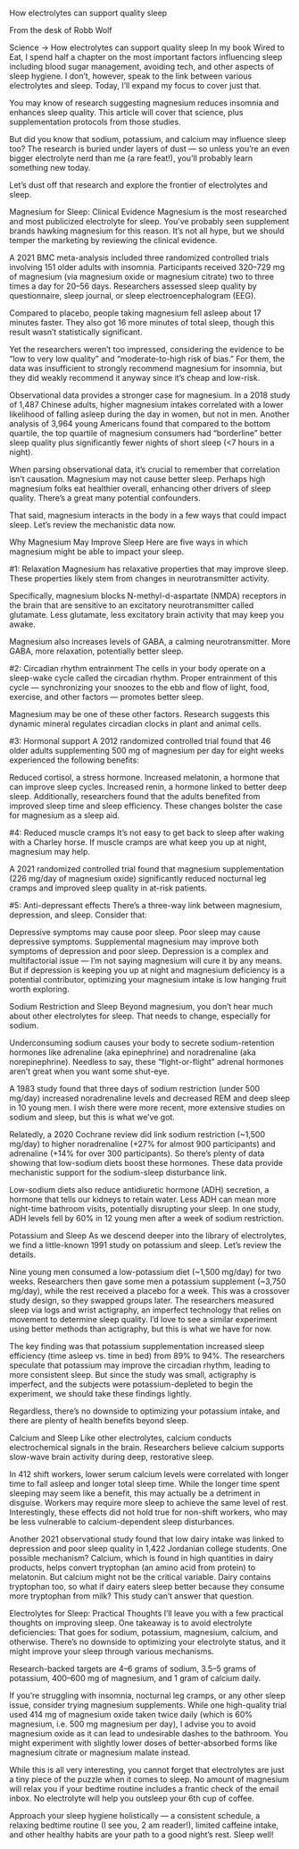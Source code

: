 How electrolytes can support quality sleep

From the desk of Robb Wolf

Science → How electrolytes can support quality sleep
In my book Wired to Eat, I spend half a chapter on the most important factors influencing sleep including blood sugar management, avoiding tech, and other aspects of sleep hygiene. I don’t, however, speak to the link between various electrolytes and sleep. Today, I’ll expand my focus to cover just that.

You may know of research suggesting magnesium reduces insomnia and enhances sleep quality. This article will cover that science, plus supplementation protocols from those studies. 

But did you know that sodium, potassium, and calcium may influence sleep too? The research is buried under layers of dust — so unless you’re an even bigger electrolyte nerd than me (a rare feat!), you’ll probably learn something new today.

Let’s dust off that research and explore the frontier of electrolytes and sleep.

Magnesium for Sleep: Clinical Evidence
Magnesium is the most researched and most publicized electrolyte for sleep. You’ve probably seen supplement brands hawking magnesium for this reason. It’s not all hype, but we should temper the marketing by reviewing the clinical evidence.

A 2021 BMC meta-analysis included three randomized controlled trials involving 151 older adults with insomnia. Participants received 320–729 mg of magnesium (via magnesium oxide or magnesium citrate) two to three times a day for 20–56 days. Researchers assessed sleep quality by questionnaire, sleep journal, or sleep electroencephalogram (EEG).

Compared to placebo, people taking magnesium fell asleep about 17 minutes faster. They also got 16 more minutes of total sleep, though this result wasn’t statistically significant.

Yet the researchers weren’t too impressed, considering the evidence to be “low to very low quality” and “moderate-to-high risk of bias.” For them, the data was insufficient to strongly recommend magnesium for insomnia, but they did weakly recommend it anyway since it’s cheap and low-risk.

Observational data provides a stronger case for magnesium. In a 2018 study of 1,487 Chinese adults, higher magnesium intakes correlated with a lower likelihood of falling asleep during the day in women, but not in men. Another analysis of 3,964 young Americans found that compared to the bottom quartile, the top quartile of magnesium consumers had “borderline” better sleep quality plus significantly fewer nights of short sleep (<7 hours in a night).

When parsing observational data, it’s crucial to remember that correlation isn’t causation. Magnesium may not cause better sleep. Perhaps high magnesium folks eat healthier overall, enhancing other drivers of sleep quality. There’s a great many potential confounders.

That said, magnesium interacts in the body in a few ways that could impact sleep. Let’s review the mechanistic data now.

Why Magnesium May Improve Sleep
Here are five ways in which magnesium might be able to impact your sleep.

#1: Relaxation
Magnesium has relaxative properties that may improve sleep. These properties likely stem from changes in neurotransmitter activity.

Specifically, magnesium blocks N-methyl-d-aspartate (NMDA) receptors in the brain that are sensitive to an excitatory neurotransmitter called glutamate. Less glutamate, less excitatory brain activity that may keep you awake.

Magnesium also increases levels of GABA, a calming neurotransmitter. More GABA, more relaxation, potentially better sleep.

#2: Circadian rhythm entrainment
The cells in your body operate on a sleep-wake cycle called the circadian rhythm. Proper entrainment of this cycle — synchronizing your snoozes to the ebb and flow of light, food, exercise, and other factors — promotes better sleep.

Magnesium may be one of these other factors. Research suggests this dynamic mineral regulates circadian clocks in plant and animal cells.

#3: Hormonal support
A 2012 randomized controlled trial found that 46 older adults supplementing 500 mg of magnesium per day for eight weeks experienced the following benefits:

Reduced cortisol, a stress hormone.
Increased melatonin, a hormone that can improve sleep cycles.
Increased renin, a hormone linked to better deep sleep.
Additionally, researchers found that the adults benefited from improved sleep time and sleep efficiency. These changes bolster the case for magnesium as a sleep aid.

#4: Reduced muscle cramps
It’s not easy to get back to sleep after waking with a Charley horse. If muscle cramps are what keep you up at night, magnesium may help.

A 2021 randomized controlled trial found that magnesium supplementation (226 mg/day of magnesium oxide) significantly reduced nocturnal leg cramps and improved sleep quality in at-risk patients.

#5: Anti-depressant effects
There’s a three-way link between magnesium, depression, and sleep. Consider that:

Depressive symptoms may cause poor sleep.
Poor sleep may cause depressive symptoms.
Supplemental magnesium may improve both symptoms of depression and poor sleep.
Depression is a complex and multifactorial issue — I’m not saying magnesium will cure it by any means. But if depression is keeping you up at night and magnesium deficiency is a potential contributor, optimizing your magnesium intake is low hanging fruit worth exploring.

Sodium Restriction and Sleep
Beyond magnesium, you don’t hear much about other electrolytes for sleep. That needs to change, especially for sodium.

Underconsuming sodium causes your body to secrete sodium-retention hormones like adrenaline (aka epinephrine) and noradrenaline (aka norepinephrine). Needless to say, these “fight-or-flight” adrenal hormones aren’t great when you want some shut-eye.

A 1983 study found that three days of sodium restriction (under 500 mg/day) increased noradrenaline levels and decreased REM and deep sleep in 10 young men. I wish there were more recent, more extensive studies on sodium and sleep, but this is what we’ve got.

Relatedly, a 2020 Cochrane review did link sodium restriction (~1,500 mg/day) to higher noradrenaline (+27% for almost 900 participants) and adrenaline (+14% for over 300 participants). So there’s plenty of data showing that low-sodium diets boost these hormones. These data provide mechanistic support for the sodium-sleep disturbance link.

Low-sodium diets also reduce antidiuretic hormone (ADH) secretion, a hormone that tells our kidneys to retain water. Less ADH can mean more night-time bathroom visits, potentially disrupting your sleep. In one study, ADH levels fell by 60% in 12 young men after a week of sodium restriction.

Potassium and Sleep
As we descend deeper into the library of electrolytes, we find a little-known 1991 study on potassium and sleep. Let’s review the details.

Nine young men consumed a low-potassium diet (~1,500 mg/day) for two weeks. Researchers then gave some men a potassium supplement (~3,750 mg/day), while the rest received a placebo for a week. This was a crossover study design, so they swapped groups later. The researchers measured sleep via logs and wrist actigraphy, an imperfect technology that relies on movement to determine sleep quality. I’d love to see a similar experiment using better methods than actigraphy, but this is what we have for now.

The key finding was that potassium supplementation increased sleep efficiency (time asleep vs. time in bed) from 89% to 94%. The researchers speculate that potassium may improve the circadian rhythm, leading to more consistent sleep. But since the study was small, actigraphy is imperfect, and the subjects were potassium-depleted to begin the experiment, we should take these findings lightly.

Regardless, there’s no downside to optimizing your potassium intake, and there are plenty of health benefits beyond sleep.

Calcium and Sleep
Like other electrolytes, calcium conducts electrochemical signals in the brain. Researchers believe calcium supports slow-wave brain activity during deep, restorative sleep.

In 412 shift workers, lower serum calcium levels were correlated with longer time to fall asleep and longer total sleep time. While the longer time spent sleeping may seem like a benefit, this may actually be a detriment in disguise. Workers may require more sleep to achieve the same level of rest. Interestingly, these effects did not hold true for non-shift workers, who may be less vulnerable to calcium-dependent sleep disturbances.

Another 2021 observational study found that low dairy intake was linked to depression and poor sleep quality in 1,422 Jordanian college students. One possible mechanism? Calcium, which is found in high quantities in dairy products, helps convert tryptophan (an amino acid from protein) to melatonin. But calcium might not be the critical variable. Dairy contains tryptophan too, so what if dairy eaters sleep better because they consume more tryptophan from milk? This study can’t answer that question.

Electrolytes for Sleep: Practical Thoughts
I’ll leave you with a few practical thoughts on improving sleep. One takeaway is to avoid electrolyte deficiencies: That goes for sodium, potassium, magnesium, calcium, and otherwise. There’s no downside to optimizing your electrolyte status, and it might improve your sleep through various mechanisms.

Research-backed targets are 4–6 grams of sodium, 3.5–5 grams of potassium, 400–600 mg of magnesium, and 1 gram of calcium daily.

If you’re struggling with insomnia, nocturnal leg cramps, or any other sleep issue, consider trying magnesium supplements. While one high-quality trial used 414 mg of magnesium oxide taken twice daily (which is 60% magnesium, i.e. 500 mg magnesium per day), I advise you to avoid magnesium oxide as it can lead to undesirable dashes to the bathroom. You might experiment with slightly lower doses of better-absorbed forms like magnesium citrate or magnesium malate instead.

While this is all very interesting, you cannot forget that electrolytes are just a tiny piece of the puzzle when it comes to sleep. No amount of magnesium will relax you if your bedtime routine includes a frantic check of the email inbox. No electrolyte will help you outsleep your 6th cup of coffee.

Approach your sleep hygiene holistically — a consistent schedule, a relaxing bedtime routine (I see you, 2 am reader!), limited caffeine intake, and other healthy habits are your path to a good night’s rest. Sleep well!